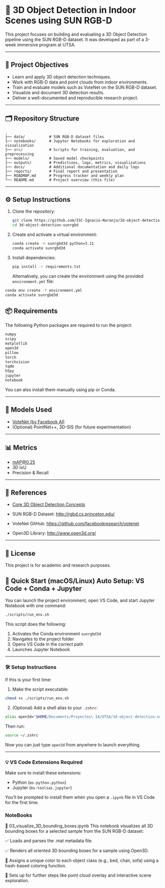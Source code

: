 # 🧠 3D Object Detection in Indoor Scenes using SUN RGB-D

This project focuses on building and evaluating a 3D Object Detection pipeline using the SUN RGB-D dataset. It was developed as part of a 3-week immersive program at UTSA.

---

## 📌 Project Objectives

- Learn and apply 3D object detection techniques.
- Work with RGB-D data and point clouds from indoor environments.
- Train and evaluate models such as VoteNet on the SUN RGB-D dataset.
- Visualize and document 3D detection results.
- Deliver a well-documented and reproducible research project.

---

## 🗂️ Repository Structure

```
.
├── data/           # SUN RGB-D dataset files
├── notebooks/      # Jupyter Notebooks for exploration and visualization
├── src/            # Scripts for training, evaluation, and preprocessing
├── models/         # Saved model checkpoints
├── outputs/        # Predictions, logs, metrics, visualizations
├── docs/           # Additional documentation and daily logs
├── reports/        # Final report and presentation
├── ROADMAP.md      # Progress tracker and weekly plan
└── README.md       # Project overview (this file)
```

---

## ⚙️ Setup Instructions

1. Clone the repository:
   ```bash
   git clone https://github.com/ISC-Ignacio-Naranjo/3d-object-detection-sunrgbd.git
   cd 3d-object-detection-sunrgbd
   ```

2. Create and activate a virtual environment:
   ```bash
   conda create -n sunrgbd3d python=3.11
   conda activate sunrgbd3d
   ```

3. Install dependencies:
   ```bash
   pip install -r requirements.txt
   ```
   Alternatively, you can create the environment using the provided `environment.yml` file:

```bash
conda env create -f environment.yml
conda activate sunrgbd3d
```

## 📦 Requirements

The following Python packages are required to run the project:

```txt
numpy
scipy
matplotlib
open3d
pillow
torch
torchvision
tqdm
h5py
jupyter
notebook
```

You can also install them manually using pip or Conda.

---

## 🧪 Models Used

- [VoteNet (by Facebook AI)](https://arxiv.org/abs/1904.09664)
- (Optional) PointNet++, 3D-SIS (for future experimentation)

---

## 📊 Metrics

- mAP@0.25
- 3D IoU
- Precision & Recall

---

## 🔗 References
- [Core 3D Object Detection Concepts](./docs/Core_3D_Object_Detection_Concepts.md)

- SUN RGB-D Dataset: http://rgbd.cs.princeton.edu/
- VoteNet GitHub: https://github.com/facebookresearch/votenet
- Open3D Library: http://www.open3d.org/

---


## 📁 License

This project is for academic and research purposes.


## 🚀 Quick Start (macOS/Linux) Auto Setup: VS Code + Conda + Jupyter

You can launch the project environment, open VS Code, and start Jupyter Notebook with one command:

```bash
./scripts/run_env.sh
```

This script does the following:

1. Activates the Conda environment `sunrgbd3d`
2. Navigates to the project folder
3. Opens VS Code in the correct path
4. Launches Jupyter Notebook

---

### 🛠️ Setup Instructions

If this is your first time:

1. Make the script executable:

```bash
chmod +x ./scripts/run_env.sh
```

2. (Optional) Add a shell alias to your `.zshrc`:

```bash
alias open3d="$HOME/Documents/Proyectos\ IA/UTSA/3d-object-detection-sunrgbd/scripts/run_env.sh"
```

Then run:

```bash
source ~/.zshrc
```

Now you can just type `open3d` from anywhere to launch everything.

---

### 💡 VS Code Extensions Required

Make sure to install these extensions:

- Python (`ms-python.python`)
- Jupyter (`ms-toolsai.jupyter`)

You'll be prompted to install them when you open a `.ipynb` file in VS Code for the first time.

### NoteBooks

📘 03_visualize_3D_bounding_boxes.ipynb
This notebook visualizes all 3D bounding boxes for a selected sample from the SUN RGB-D dataset:

✅ Loads and parses the .mat metadata file.

✅ Renders all oriented 3D bounding boxes for a sample using Open3D.

🎨 Assigns a unique color to each object class (e.g., bed, chair, sofa) using a hash-based coloring function.

🧩 Sets up for further steps like point cloud overlay and interactive scene exploration.